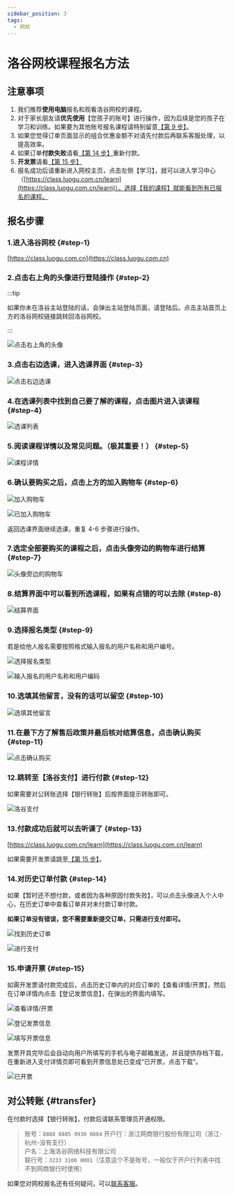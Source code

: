 ```yaml
---
sidebar_position: 3
tags:
  - 网校 
---
```


# 洛谷网校课程报名方法

## 注意事项

1. 我们推荐**使用电脑**报名和观看洛谷网校的课程。
2. 对于家长朋友请**优先使用**【您孩子的账号】进行操作，因为后续是您的孩子在学习和训练。如果要为其他账号报名课程请特别留意[【第 9 步】](#step-9)。
3. 如果您觉得订单页面显示的组合优惠金额不对请先付款后再联系客服处理，以提高效率。
4. 如果订单**付款失败**请看[【第 14 步】](#step-14)重新付款。
5. **开发票**请看[【第 15 步】](#step-15)
6. 报名成功后请重新进入网校主页，点击左侧【学习】，就可以进入学习中心（[https://class.luogu.com.cn/learn](https://class.luogu.com.cn/learn)）。选择【我的课程】就能看到所有已报名的课程。

## 报名步骤

### 1.进入洛谷网校 {#step-1}

[https://class.luogu.com.cn](https://class.luogu.com.cn)

### 2.点击右上角的头像进行登陆操作 {#step-2}

:::tip  

如果你未在洛谷主站登陆的话，会弹出主站登陆页面，请登陆后。点击主站首页上方的洛谷网校链接跳转回洛谷网校。  

:::  

![点击右上角的头像](https://cdn.luogu.com.cn/upload/pic/46276.png)  

### 3.点击右边选课，进入选课界面 {#step-3}

![点击右边选课](https://cdn.luogu.com.cn/upload/pic/46280.png)  

### 4.在选课列表中找到自己要了解的课程，点击图片进入该课程 {#step-4}

![选课列表](https://ipic.luogu.com.cn/zsuo4.png)  

### 5.阅读课程详情以及常见问题。（极其重要！） {#step-5}

![课程详情](https://ipic.luogu.com.cn/j0nct.png)  

### 6.确认要购买之后，点击上方的加入购物车 {#step-6}

![加入购物车](https://ipic.luogu.com.cn/tzazn.png)  

![已加入购物车](https://ipic.luogu.com.cn/09x7z.png)

返回选课界面继续选课，重复 4-6 步骤进行操作。

### 7.选定全部要购买的课程之后，点击头像旁边的购物车进行结算 {#step-7}

![头像旁边的购物车](https://ipic.luogu.com.cn/14h9u.png)

### 8.结算界面中可以看到所选课程，如果有点错的可以去除 {#step-8}

![结算界面](https://cdn.luogu.com.cn/upload/pic/46291.png)  

### 9.选择报名类型 {#step-9}

若是给他人报名需要按照格式输入报名的用户名称和用户编号。

![选择报名类型](https://cdn.luogu.com.cn/upload/pic/46295.png)

![输入报名的用户名称和用户编码](https://cdn.luogu.com.cn/upload/pic/46294.png)

### 10.选填其他留言，没有的话可以留空 {#step-10}

![选填其他留言](https://cdn.luogu.com.cn/upload/pic/46298.png)

### 11.在最下方了解售后政策并最后核对结算信息，点击确认购买 {#step-11}

![点击确认购买](https://cdn.luogu.com.cn/upload/pic/46299.png)

### 12.跳转至【洛谷支付】进行付款 {#step-12}

如果需要对公转账选择【银行转账】后按界面提示转账即可。

![洛谷支付](https://ipic.luogu.com.cn/5i8kio.jpg)

### 13.付款成功后就可以去听课了 {#step-13}

[https://class.luogu.com.cn/learn](https://class.luogu.com.cn/learn)

如果需要开发票请跳至[【第 15 步】](#step-15)。

### 14.对历史订单付款 {#step-14}

如果【暂时还不想付款，或者因为各种原因付款失败】，可以点击头像进入个人中心，在历史订单中查看订单并对未付款订单付款。

 **如果订单没有错误，您不需要重新提交订单，只需进行支付即可。**

![找到历史订单](https://ipic.luogu.com.cn/axbt1.png)

![进行支付](https://ipic.luogu.com.cn/vgqlc.png)

### 15.申请开票 {#step-15}

如需开发票请付款完成后，点击历史订单内的对应订单的【查看详情/开票】，然后在订单详情内点击【登记发票信息】，在弹出的界面内填写。

![查看详情/开票](https://ipic.luogu.com.cn/badjp.png)

![登记发票信息](https://ipic.luogu.com.cn/a7duv.png)

![填写开票信息](https://ipic.luogu.com.cn/5od25.png)

发票开具完毕后会自动向用户所填写的手机与电子邮箱发送，并且提供存档下载，在重新进入支付详情页即可看到开票信息处已变成“已开票，点击下载”。

![已开票](https://ipic.luogu.com.cn/li8eqr.png)

## 对公转账 {#transfer}

在付款时选择【银行转账】，付款后请联系管理员开通权限。

> 账号：`8888 8885 9930 0884`
> 开户行：浙江网商银行股份有限公司（浙江-杭州-没有支行）  
> 户名：上海洛谷网络科技有限公司  
> 联行号：`3233 3100 0001`（注意这个不是账号，一般仅于开户行列表中找不到网商银行时使用）

如果您对网校报名还有任何疑问，可以[联系客服](https://class.luogu.com.cn/service)。
